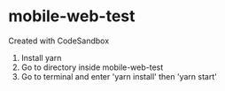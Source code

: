# mobile-web-test
Created with CodeSandbox
1. Install yarn
2. Go to directory inside mobile-web-test
3. Go to terminal and enter 'yarn install' then 'yarn start'
